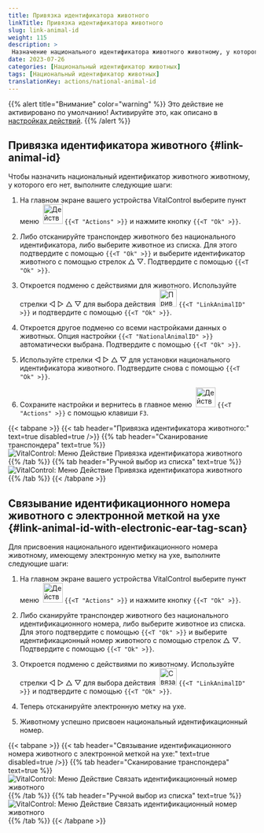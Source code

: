 ```yaml
---
title: Привязка идентификатора животного
linkTitle: Привязка идентификатора животного
slug: link-animal-id
weight: 115
description: >
 Назначение национального идентификатора животного животному, у которого нет национального идентификатора
date: 2023-07-26
categories: [Национальный идентификатор животных]
tags: [Национальный идентификатор животных]
translationKey: actions/national-animal-id
---
```

{{% alert title="Внимание" color="warning" %}}
Это действие не активировано по умолчанию! Активируйте это, как описано в [настройках действий](../setting/).
{{% /alert %}}

## Привязка идентификатора животного {#link-animal-id}

Чтобы назначить национальный идентификатор животного животному, у которого его нет, выполните следующие шаги:

1. На главном экране вашего устройства VitalControl выберите пункт меню &nbsp;<img src="/icons/actions.svg" width="40" align="bottom" alt="Действия" /> `{{<T "Actions" >}}` и нажмите кнопку `{{<T "Ok" >}}`.

2. Либо отсканируйте транспондер животного без национального идентификатора, либо выберите животное из списка. Для этого подтвердите с помощью `{{<T "Ok" >}}` и выберите идентификатор животного с помощью стрелок △ ▽. Подтвердите с помощью `{{<T "Ok" >}}`.

3. Откроется подменю с действиями для животного. Используйте стрелки ◁ ▷ △ ▽ для выбора действия &nbsp;<img src="/icons/actions/link-nais-id.svg" width="35" align="bottom" alt="Привязка идентификатора животного" /> `{{<T "LinkAnimalID" >}}` и подтвердите с помощью `{{<T "Ok" >}}`.

4. Откроется другое подменю со всеми настройками данных о животных. Опция настройки `{{<T "NationalAnimalID" >}}` автоматически выбрана. Подтвердите с помощью `{{<T "Ok" >}}`.

5. Используйте стрелки ◁ ▷ △ ▽ для установки национального идентификатора животного. Подтвердите снова с помощью `{{<T "Ok" >}}`.

6. Сохраните настройки и вернитесь в главное меню &nbsp;<img src="/icons/actions.svg" width="40" align="bottom" alt="Действия" /> `{{<T "Actions" >}}` с помощью клавиши `F3`.

{{< tabpane >}}
{{< tab header="Привязка идентификатора животного:" text=true disabled=true />}}
{{% tab header="Сканирование транспондера" text=true %}}
![VitalControl: Меню Действие Привязка идентификатора животного](../images/linkanimalid-scan.png "Привязка идентификатора животного")
{{% /tab %}}
{{% tab header="Ручной выбор из списка" text=true %}}
![VitalControl: Меню Действие Привязка идентификатора животного](../images/linkanimalid.png "Привязка идентификатора животного")
{{% /tab %}}
{{< /tabpane >}}

## Связывание идентификационного номера животного с электронной меткой на ухе {#link-animal-id-with-electronic-ear-tag-scan}

Для присвоения национального идентификационного номера животному, имеющему электронную метку на ухе, выполните следующие шаги:

1. На главном экране вашего устройства VitalControl выберите пункт меню &nbsp;<img src="/icons/actions.svg" width="40" align="bottom" alt="Действия" /> `{{<T "Actions" >}}` и нажмите кнопку `{{<T "Ok" >}}`.

2. Либо сканируйте транспондер животного без национального идентификационного номера, либо выберите животное из списка. Для этого подтвердите с помощью `{{<T "Ok" >}}` и выберите идентификационный номер животного с помощью стрелок △ ▽. Подтвердите с помощью `{{<T "Ok" >}}`.

3. Откроется подменю с действиями по животному. Используйте стрелки ◁ ▷ △ ▽ для выбора действия &nbsp;<img src="/icons/actions/scan-nais-id.svg" width="35" align="bottom" alt="Связать идентификационный номер животного" />  `{{<T "LinkAnimalID" >}}` и подтвердите с помощью `{{<T "Ok" >}}`.

4. Теперь отсканируйте электронную метку на ухе.

5. Животному успешно присвоен национальный идентификационный номер.

{{< tabpane >}}
{{< tab header="Связывание идентификационного номера животного с электронной меткой на ухе:" text=true disabled=true />}}
{{% tab header="Сканирование транспондера" text=true %}}
![VitalControl: Меню Действие Связать идентификационный номер животного](../images/linkanimalidscan-scan.png "Связать идентификационный номер животного")
{{% /tab %}}
{{% tab header="Ручной выбор из списка" text=true %}}
![VitalControl: Меню Действие Связать идентификационный номер животного](../images/linkanimalidscan.png "Связать идентификационный номер животного")
{{% /tab %}}
{{< /tabpane >}}
